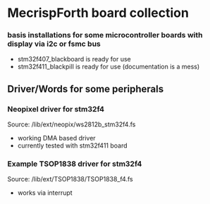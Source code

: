 # MecrispForth board collection 

### basis installations for some microcontroller boards with display via i2c or fsmc bus

 - stm32f407_blackboard is ready for use
 - stm32f411_blackpill is ready for use (documentation is a mess)

## Driver/Words for some peripherals
### Neopixel driver for stm32f4

Source:
/lib/ext/neopix/ws2812b_stm32f4.fs

 - working DMA based driver
 - currently tested with stm32f411 board

### Example TSOP1838 driver for stm32f4

Source:
/lib/ext/TSOP1838/TSOP1838_f4.fs

- works via interrupt
